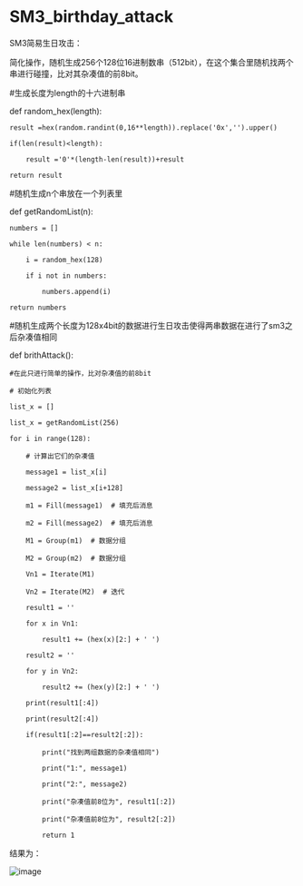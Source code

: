# SM3_birthday_attack
SM3简易生日攻击：

简化操作，随机生成256个128位16进制数串（512bit），在这个集合里随机找两个串进行碰撞，比对其杂凑值的前8bit。

#生成长度为length的十六进制串

def random_hex(length):

    result =hex(random.randint(0,16**length)).replace('0x','').upper()
    
    if(len(result)<length):
    
        result ='0'*(length-len(result))+result
        
    return result
    
    
#随机生成n个串放在一个列表里  

def getRandomList(n):

    numbers = []
    
    while len(numbers) < n:
    
        i = random_hex(128)
        
        if i not in numbers:
        
            numbers.append(i)
            
    return numbers
    
    
#随机生成两个长度为128x4bit的数据进行生日攻击使得两串数据在进行了sm3之后杂凑值相同

def brithAttack():

    #在此只进行简单的操作，比对杂凑值的前8bit
    
    # 初始化列表
    
    list_x = []
    
    list_x = getRandomList(256)
    
    for i in range(128):
    
        # 计算出它们的杂凑值
        
        message1 = list_x[i]
        
        message2 = list_x[i+128]
        
        m1 = Fill(message1)  # 填充后消息
        
        m2 = Fill(message2)  # 填充后消息
        
        M1 = Group(m1)  # 数据分组
        
        M2 = Group(m2)  # 数据分组
        
        Vn1 = Iterate(M1)
        
        Vn2 = Iterate(M2)  # 迭代
        
        result1 = ''
        
        for x in Vn1:
        
            result1 += (hex(x)[2:] + ' ')
            
        result2 = ''
        
        for y in Vn2:
        
            result2 += (hex(y)[2:] + ' ')
            
        print(result1[:4])
        
        print(result2[:4])
        
        if(result1[:2]==result2[:2]):
        
            print("找到两组数据的杂凑值相同")
            
            print("1:", message1)
            
            print("2:", message2)
            
            print("杂凑值前8位为", result1[:2])
            
            print("杂凑值前8位为", result2[:2])
            
            return 1
            
            
            
结果为：


![image](https://user-images.githubusercontent.com/104775629/181994565-49fe90d7-4d06-4a51-980e-47fa912117af.png)

